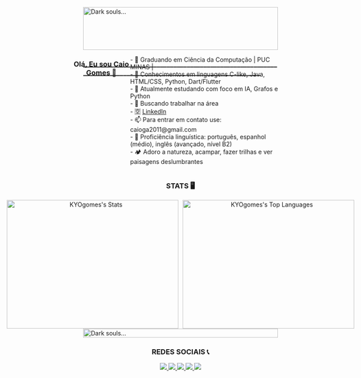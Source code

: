 <div style="display: flex; justify-content: center;">
  <div style="width: 90%;">
    <img src="https://github.com/KYOgomes/AEDS2/blob/main/gifBerserkPixel.gif" alt="Dark souls..." style="width: 100%;">
    <h3>_______________________________________________________________________________________________________________</h3>
  </div>
</div>

<div style="display: flex; justify-content: center;">
  <div align="center">
    <h3>Olá, Eu sou Caio Gomes 👋</h3>
  </div>
  <p>
    - 🔭 Graduando em Ciência da Computação | PUC MINAS |<br>
    - 🌱 Conhecimentos em linguagens C-like, Java, HTML/CSS, Python, Dart/Flutter<br>
    - 🔎 Atualmente estudando com foco em IA, Grafos e Python<br>
    - 👯 Buscando trabalhar na área<br>
    - 🈳 <a href="https://www.linkedin.com/in/caio-gomes-393687299/">LinkedIn</a><br>
    - 📫 Para entrar em contato use: caioga2011@gmail.com<br>
    - 📕 Proficiência linguística: português, espanhol (médio), inglês (avançado, nível B2)<br>
    - 🏕️ Adoro a natureza, acampar, fazer trilhas e ver paisagens deslumbrantes<br>
  </p>
</div>

<div align="center">
  <h3>STATS 🖥️</h3>
  <div style="display: flex; justify-content: center; align-items: center;">
    <img src="https://github-readme-stats.vercel.app/api?username=KYOgomes&theme=gotham&show_icons=true&hide_border=false&count_private=true" 
         alt="KYOgomes's Stats" 
         style="width: 400px; height: 300px; margin-right: 10px;">
    <img src="https://github-readme-stats.vercel.app/api/top-langs/?username=KYOgomes&theme=gotham&show_icons=true&hide_border=false&layout=compact" 
         alt="KYOgomes's Top Languages" 
         style="width: 400px; height: 300px;">
  </div>
</div>

<div style="display: flex; justify-content: center;">
  <div style="width: 90%;">
    <img src="https://github.com/KYOgomes/AEDS2/blob/main/gifDarksouls.gif" alt="Dark souls..." style="width: 100%; display: block; margin: 0 auto;">
  </div>
</div>

<div align="center">
  <h3>REDES SOCIAIS 📞</h3>
  <div>
    <a href="https://www.youtube.com/channel/UCO0J-MmyIBlgt-lPxfNqYrA/featured" target="_blank">
      <img src="https://img.shields.io/badge/YouTube-FF0000?style=for-the-badge&logo=youtube&logoColor=white">
    </a>
    <a href="https://instagram.com/caiooooo.gomes?igshid=YmMyMTA2M2Y=" target="_blank">
      <img src="https://img.shields.io/badge/-Instagram-%23E4405F?style=for-the-badge&logo=instagram&logoColor=white">
    </a>
    <a href="https://www.twitch.tv/caiogalo9" target="_blank">
      <img src="https://img.shields.io/badge/Twitch-9146FF?style=for-the-badge&logo=twitch&logoColor=white">
    </a>
    <a href="mailto:caioga2011@gmail.com">
      <img src="https://img.shields.io/badge/-Gmail-%23333?style=for-the-badge&logo=gmail&logoColor=white">
    </a>
    <a href="https://www.linkedin.com/in/caio-gomes-393687299" target="_blank">
      <img src="https://img.shields.io/badge/-LinkedIn-%230077B5?style=for-the-badge&logo=linkedin&logoColor=white">
    </a>   
  </div>
</div>
